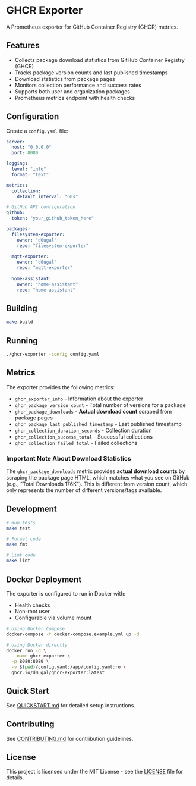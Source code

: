 # GHCR Exporter

A Prometheus exporter for GitHub Container Registry (GHCR) metrics.

## Features

- Collects package download statistics from GitHub Container Registry (GHCR)
- Tracks package version counts and last published timestamps
- Download statistics from package pages
- Monitors collection performance and success rates
- Supports both user and organization packages
- Prometheus metrics endpoint with health checks

## Configuration

Create a `config.yaml` file:

```yaml
server:
  host: "0.0.0.0"
  port: 8080

logging:
  level: "info"
  format: "text"

metrics:
  collection:
    default_interval: "60s"

# GitHub API configuration
github:
  token: "your_github_token_here"

packages:
  filesystem-exporter:
    owner: "d0ugal"
    repo: "filesystem-exporter"
  
  mqtt-exporter:
    owner: "d0ugal"
    repo: "mqtt-exporter"
  
  home-assistant:
    owner: "home-assistant"
    repo: "home-assistant"
```

## Building

```bash
make build
```

## Running

```bash
./ghcr-exporter -config config.yaml
```

## Metrics

The exporter provides the following metrics:

- `ghcr_exporter_info` - Information about the exporter
- `ghcr_package_version_count` - Total number of versions for a package
- `ghcr_package_downloads` - **Actual download count** scraped from package pages
- `ghcr_package_last_published_timestamp` - Last published timestamp
- `ghcr_collection_duration_seconds` - Collection duration
- `ghcr_collection_success_total` - Successful collections
- `ghcr_collection_failed_total` - Failed collections

### Important Note About Download Statistics

The `ghcr_package_downloads` metric provides **actual download counts** by scraping the package page HTML, which matches what you see on GitHub (e.g., "Total Downloads 176K"). This is different from version count, which only represents the number of different versions/tags available.

## Development

```bash
# Run tests
make test

# Format code
make fmt

# Lint code
make lint
```

## Docker Deployment

The exporter is configured to run in Docker with:
- Health checks
- Non-root user
- Configurable via volume mount

```bash
# Using Docker Compose
docker-compose -f docker-compose.example.yml up -d

# Using Docker directly
docker run -d \
  --name ghcr-exporter \
  -p 8080:8080 \
  -v $(pwd)/config.yaml:/app/config.yaml:ro \
  ghcr.io/d0ugal/ghcr-exporter:latest
```

## Quick Start

See [QUICKSTART.md](QUICKSTART.md) for detailed setup instructions.

## Contributing

See [CONTRIBUTING.md](CONTRIBUTING.md) for contribution guidelines.

## License

This project is licensed under the MIT License - see the [LICENSE](LICENSE) file for details.
